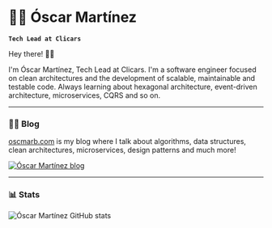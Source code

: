 # 👨‍💻 Óscar Martínez

**`Tech Lead at Clicars`**

Hey there! 👋🏻

I'm Óscar Martínez, Tech Lead at Clicars. I'm a software engineer focused on clean architectures and the development of
scalable, maintainable and testable code. Always learning about hexagonal architecture, event-driven architecture,
microservices, CQRS and so on.

---

### 👨‍💻 Blog

<a href="oscmarb.com">oscmarb.com</a> is my blog where I talk about algorithms, data structures, clean architectures,
microservices, design patterns and much more!

<a href="https://oscmarb.com">
<img src="https://oscmarb.com/opengraph.webp" alt="Óscar Martínez blog" />
</a>


---

### 📊 Stats

<img src="https://github-readme-stats.vercel.app/api?username=oscmarb&show_icons=true&theme=radical" alt="Óscar Martínez GitHub stats" />